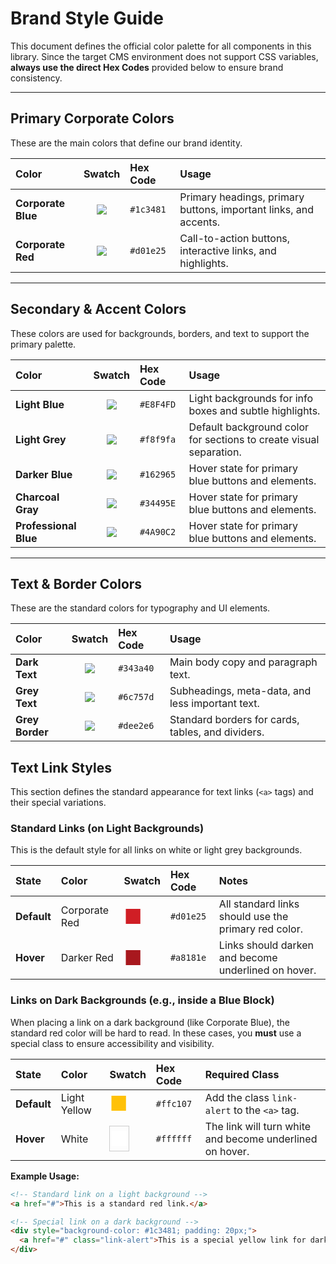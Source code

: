 # Brand Style Guide

This document defines the official color palette for all components in this library. Since the target CMS environment does not support CSS variables, **always use the direct Hex Codes** provided below to ensure brand consistency.

---

## Primary Corporate Colors

These are the main colors that define our brand identity.

| Color | Swatch | Hex Code | Usage |
| :--- | :---: | :--- | :--- |
| **Corporate Blue** | ![](https://placehold.co/60x30/1c3481/1c3481.png) | `#1c3481` | Primary headings, primary buttons, important links, and accents. |
| **Corporate Red** | ![](https://placehold.co/60x30/d01e25/d01e25.png) | `#d01e25` | Call-to-action buttons, interactive links, and highlights. |

---

## Secondary & Accent Colors

These colors are used for backgrounds, borders, and text to support the primary palette.

| Color | Swatch | Hex Code | Usage |
| :--- | :---: | :--- | :--- |
| **Light Blue** | ![](https://placehold.co/60x30/E8F4FD/E8F4FD.png) | `#E8F4FD` | Light backgrounds for info boxes and subtle highlights. |
| **Light Grey** | ![](https://placehold.co/60x30/f8f9fa/f8f9fa.png) | `#f8f9fa` | Default background color for sections to create visual separation. |
| **Darker Blue** | ![](https://placehold.co/60x30/162965/162965.png) | `#162965` | Hover state for primary blue buttons and elements. |
| **Charcoal Gray** | ![](https://placehold.co/60x30/34495E/34495E.png) | `#34495E` | Hover state for primary blue buttons and elements. |
| **Professional Blue** | ![](https://placehold.co/60x30/4A90C2/4A90C2.png) | `#4A90C2` | Hover state for primary blue buttons and elements. |

---

## Text & Border Colors

These are the standard colors for typography and UI elements.

| Color | Swatch | Hex Code | Usage |
| :--- | :---: | :--- | :--- |
| **Dark Text** | ![](https://placehold.co/60x30/343a40/343a40.png) | `#343a40` | Main body copy and paragraph text. |
| **Grey Text** | ![](https://placehold.co/60x30/6c757d/6c757d.png) | `#6c757d` | Subheadings, meta-data, and less important text. |
| **Grey Border** | ![](https://placehold.co/60x30/dee2e6/dee2e6.png) | `#dee2e6` | Standard borders for cards, tables, and dividers. |



## Text Link Styles

This section defines the standard appearance for text links (`<a>` tags) and their special variations.

### Standard Links (on Light Backgrounds)

This is the default style for all links on white or light grey backgrounds.

| State | Color | Swatch | Hex Code | Notes |
| :--- | :--- | :--- | :--- | :--- |
| **Default** | Corporate Red | <span style="font-size:2em; color:#d01e25;">&#9632;</span> | `#d01e25` | All standard links should use the primary red color. |
| **Hover** | Darker Red | <span style="font-size:2em; color:#a8181e;">&#9632;</span> | `#a8181e` | Links should darken and become underlined on hover. |

### Links on Dark Backgrounds (e.g., inside a Blue Block)

When placing a link on a dark background (like Corporate Blue), the standard red color will be hard to read. In these cases, you **must** use a special class to ensure accessibility and visibility.

| State | Color | Swatch | Hex Code | Required Class |
| :--- | :--- | :--- | :--- | :--- |
| **Default** | Light Yellow | <span style="font-size:2em; color:#ffc107;">&#9632;</span> | `#ffc107` | Add the class `link-alert` to the `<a>` tag. |
| **Hover** | White | <span style="font-size:2em; color:#ffffff; border: 1px solid #ccc;">&#9632;</span> | `#ffffff` | The link will turn white and become underlined on hover. |

**Example Usage:**
```html
<!-- Standard link on a light background -->
<a href="#">This is a standard red link.</a>

<!-- Special link on a dark background -->
<div style="background-color: #1c3481; padding: 20px;">
  <a href="#" class="link-alert">This is a special yellow link for dark backgrounds.</a>
</div>
